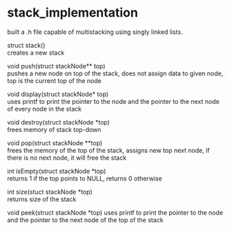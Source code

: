 # stack_implementation  
built a .h file capable of multistacking using singly linked lists.  

struct stack()  
creates a new stack
  
void push(struct stackNode** top)  
pushes a new node on top of the stack, does not assign data to given node, top is the current top of the node
  
void display(struct stackNode* top)  
uses printf to print the pointer to the node and the pointer to the next node of every node in the stack
  
void destroy(struct stackNode *top)  
frees memory of stack top-down
  
void pop(struct stackNode **top)  
frees the memory of the top of the stack, assigns new top next node, if there is no next node, it will free the stack
  
int isEmpty(struct stackNode *top)  
returns 1 if the top points to NULL, returns 0 otherwise

int size(stuct stackNode *top)  
returns size of the stack

void peek(struct stackNode *top)
uses printf to print the pointer to the node and the pointer to the next node of the top of the stack
